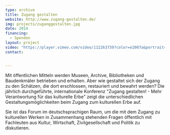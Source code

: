 ```yaml
---
type: archive
title: Zugang gestalten
website: http://www.zugang-gestalten.de/
img: projects/zuganggestalten.jpg
date: 2014 
financing:
  - Spenden
layout: project
video: "https://player.vimeo.com/video/112263739?color=e2007a&portrait=0"
contact:


---
```

Mit öffentlichen Mitteln werden Museen, Archive, Bibliotheken und Baudenkmäler betrieben und erhalten.
Aber wie gestaltet sich der Zugang zu den Schätzen, die dort erschlossen, restauriert und bewahrt werden?
Die jährlich durchgeführte, internationale Konferenz "Zugang gestalten! - Mehr Verantwortung für das kulturelle Erbe" zeigt die unterschiedlichen Gestaltungsmöglichkeiten beim Zugang zum kulturellen Erbe auf.

Sie ist das Forum im deutschsprachigen Raum, um die mit dem Zugang zu kulturellen Werken in Zusammenhang stehenden Fragen öffentlich mit Fachleuten aus Kultur, Wirtschaft, Zivilgesellschaft und Politik zu diskutieren.
